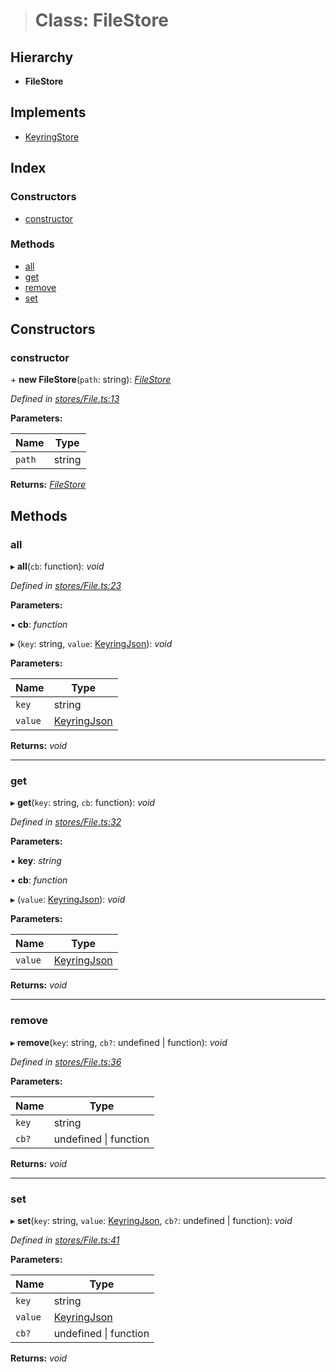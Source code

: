 > # Class: FileStore

## Hierarchy

* **FileStore**

## Implements

* [KeyringStore](../interfaces/_types_.keyringstore.md)

## Index

### Constructors

* [constructor](_stores_file_.filestore.md#constructor)

### Methods

* [all](_stores_file_.filestore.md#all)
* [get](_stores_file_.filestore.md#get)
* [remove](_stores_file_.filestore.md#remove)
* [set](_stores_file_.filestore.md#set)

## Constructors

###  constructor

\+ **new FileStore**(`path`: string): *[FileStore](_stores_file_.filestore.md)*

*Defined in [stores/File.ts:13](https://github.com/polkadot-js/ui/blob/df5306b/packages/ui-keyring/src/stores/File.ts#L13)*

**Parameters:**

Name | Type |
------ | ------ |
`path` | string |

**Returns:** *[FileStore](_stores_file_.filestore.md)*

## Methods

###  all

▸ **all**(`cb`: function): *void*

*Defined in [stores/File.ts:23](https://github.com/polkadot-js/ui/blob/df5306b/packages/ui-keyring/src/stores/File.ts#L23)*

**Parameters:**

▪ **cb**: *function*

▸ (`key`: string, `value`: [KeyringJson](../interfaces/_types_.keyringjson.md)): *void*

**Parameters:**

Name | Type |
------ | ------ |
`key` | string |
`value` | [KeyringJson](../interfaces/_types_.keyringjson.md) |

**Returns:** *void*

___

###  get

▸ **get**(`key`: string, `cb`: function): *void*

*Defined in [stores/File.ts:32](https://github.com/polkadot-js/ui/blob/df5306b/packages/ui-keyring/src/stores/File.ts#L32)*

**Parameters:**

▪ **key**: *string*

▪ **cb**: *function*

▸ (`value`: [KeyringJson](../interfaces/_types_.keyringjson.md)): *void*

**Parameters:**

Name | Type |
------ | ------ |
`value` | [KeyringJson](../interfaces/_types_.keyringjson.md) |

**Returns:** *void*

___

###  remove

▸ **remove**(`key`: string, `cb?`: undefined | function): *void*

*Defined in [stores/File.ts:36](https://github.com/polkadot-js/ui/blob/df5306b/packages/ui-keyring/src/stores/File.ts#L36)*

**Parameters:**

Name | Type |
------ | ------ |
`key` | string |
`cb?` | undefined \| function |

**Returns:** *void*

___

###  set

▸ **set**(`key`: string, `value`: [KeyringJson](../interfaces/_types_.keyringjson.md), `cb?`: undefined | function): *void*

*Defined in [stores/File.ts:41](https://github.com/polkadot-js/ui/blob/df5306b/packages/ui-keyring/src/stores/File.ts#L41)*

**Parameters:**

Name | Type |
------ | ------ |
`key` | string |
`value` | [KeyringJson](../interfaces/_types_.keyringjson.md) |
`cb?` | undefined \| function |

**Returns:** *void*